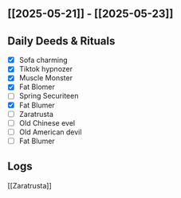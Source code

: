 ## [[2025-05-21]] - [[2025-05-23]]

## Daily Deeds & Rituals

- [x] Sofa charming 
- [x] Tiktok hypnozer
- [x] Muscle Monster
- [x] Fat Blomer
- [ ] Spring Securiteen
- [x] Fat Blumer
- [ ] Zaratrusta
- [ ] Old Chinese evel
- [ ] Old American devil
- [ ] Fat Blumer
## Logs
[[Zaratrusta]] 